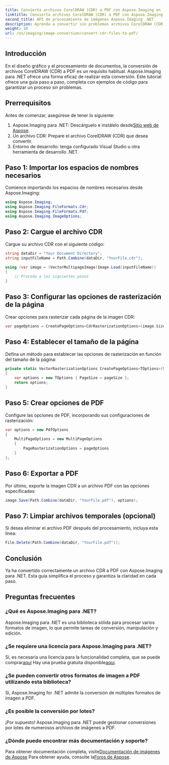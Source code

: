 ```yaml
---
title: Convierta archivos CorelDRAW (CDR) a PDF con Aspose.Imaging en .NET
linktitle: Convierta archivos CorelDRAW (CDR) a PDF con Aspose.Imaging en .NET
second_title: API de procesamiento de imágenes Aspose.Imaging .NET
description: Aprenda a convertir sin problemas archivos CorelDRAW (CDR) a PDF usando Aspose.Imaging para .NET en esta completa guía paso a paso.
weight: 10
url: /es/imaging/image-conversion/convert-cdr-files-to-pdf/
---
```

## Introducción

En el diseño gráfico y el procesamiento de documentos, la conversión de archivos CorelDRAW (CDR) a PDF es un requisito habitual. Aspose.Imaging para .NET ofrece una forma eficaz de realizar esta conversión. Este tutorial ofrece una guía paso a paso, completa con ejemplos de código para garantizar un proceso sin problemas.

## Prerrequisitos

Antes de comenzar, asegúrese de tener lo siguiente:

1.  Aspose.Imaging para .NET: Descárguelo e instálelo desde[Sitio web de Aspose](https://releases.aspose.com/imaging/net/).
2. Un archivo CDR: Prepare el archivo CorelDRAW (CDR) que desea convertir.
3. Entorno de desarrollo: tenga configurado Visual Studio u otra herramienta de desarrollo .NET.

## Paso 1: Importar los espacios de nombres necesarios

Comience importando los espacios de nombres necesarios desde Aspose.Imaging:

```csharp
using Aspose.Imaging;
using Aspose.Imaging.FileFormats.Cdr;
using Aspose.Imaging.FileFormats.Pdf;
using Aspose.Imaging.ImageOptions;
```

## Paso 2: Cargue el archivo CDR

Cargue su archivo CDR con el siguiente código:

```csharp
string dataDir = "Your Document Directory";
string inputFileName = Path.Combine(dataDir, "YourFile.cdr");

using (var image = (VectorMultipageImage)Image.Load(inputFileName))
{
    // Proceda a los siguientes pasos
}
```

## Paso 3: Configurar las opciones de rasterización de la página

Crear opciones para rasterizar cada página de la imagen CDR:

```csharp
var pageOptions = CreatePageOptions<CdrRasterizationOptions>(image.Size);
```

## Paso 4: Establecer el tamaño de la página

Defina un método para establecer las opciones de rasterización en función del tamaño de la página:

```csharp
private static VectorRasterizationOptions CreatePageOptions<TOptions>(Size pageSize) where TOptions : VectorRasterizationOptions, new()
{
    var options = new TOptions { PageSize = pageSize };
    return options;
}
```

## Paso 5: Crear opciones de PDF

Configure las opciones de PDF, incorporando sus configuraciones de rasterización:

```csharp
var options = new PdfOptions
{
    MultiPageOptions = new MultiPageOptions
    {
        PageRasterizationOptions = pageOptions
    }
};
```

## Paso 6: Exportar a PDF

Por último, exporte la imagen CDR a un archivo PDF con las opciones especificadas:

```csharp
image.Save(Path.Combine(dataDir, "YourFile.pdf"), options);
```

## Paso 7: Limpiar archivos temporales (opcional)

Si desea eliminar el archivo PDF después del procesamiento, incluya esta línea:

```csharp
File.Delete(Path.Combine(dataDir, "YourFile.pdf"));
```

## Conclusión

Ya ha convertido correctamente un archivo CDR a PDF con Aspose.Imaging para .NET. Esta guía simplifica el proceso y garantiza la claridad en cada paso.

## Preguntas frecuentes

### ¿Qué es Aspose.Imaging para .NET?
Aspose.Imaging para .NET es una biblioteca sólida para procesar varios formatos de imagen, lo que permite tareas de conversión, manipulación y edición.

### ¿Se requiere una licencia para Aspose.Imaging para .NET?
 Sí, es necesaria una licencia para la funcionalidad completa, que se puede comprar[aquí](https://purchase.conholdate.com/buy) Hay una prueba gratuita disponible[aquí](https://releases.aspose.com/).

### ¿Se pueden convertir otros formatos de imagen a PDF utilizando esta biblioteca?
Sí, Aspose.Imaging for .NET admite la conversión de múltiples formatos de imagen a PDF.

### ¿Es posible la conversión por lotes?
¡Por supuesto! Aspose.Imaging para .NET puede gestionar conversiones por lotes de numerosos archivos de imágenes a PDF.

### ¿Dónde puedo encontrar más documentación y soporte?
 Para obtener documentación completa, visite[Documentación de imágenes de Aspose](https://reference.aspose.com/imaging/net/) Para obtener ayuda, consulte la[Foros de Aspose](https://forum.aspose.com/).